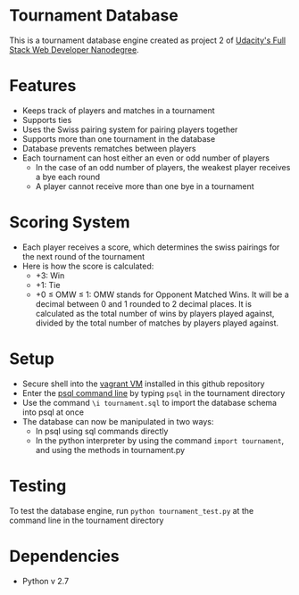 # Tournament Database
This is a tournament database engine created as project 2 of [Udacity's Full Stack Web Developer Nanodegree](https://www.udacity.com/course/full-stack-web-developer-nanodegree--nd004).  

# Features
* Keeps track of players and matches in a tournament
* Supports ties
* Uses the Swiss pairing system for pairing players together  
* Supports more than one tournament in the database
* Database prevents rematches between players
* Each tournament can host either an even or odd number of players
  * In the case of an odd number of players, the weakest player receives a bye each round
  * A player cannot receive more than one bye in a tournament

# Scoring System
* Each player receives a score, which determines the swiss pairings for the next round of the tournament
* Here is how the score is calculated:
  * +3: Win
  * +1: Tie
  * +0 ≤ OMW ≤ 1: OMW stands for Opponent Matched Wins.  It will be a decimal between 0 and 1 rounded to 2 decimal places.  It is calculated as the total number of wins by players played against, divided by the total number of matches by players played against.

# Setup
* Secure shell into the [vagrant VM](https://www.vagrantup.com/docs/getting-started/) installed in this github repository
* Enter the [psql command line](http://www.postgresql.org/docs/8.4/static/tutorial-accessdb.html) by typing `psql` in the tournament directory
* Use the command `\i tournament.sql` to import the database schema into psql at once
* The database can now be manipulated  in two ways:
  * In psql using sql commands directly
  * In the python interpreter by using the command `import tournament`, and using the methods in tournament.py

# Testing
To test the database engine, run `python tournament_test.py` at the command line in the tournament directory

# Dependencies
* Python v 2.7
